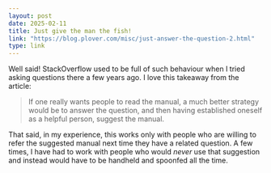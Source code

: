 ```yaml
---
layout: post
date: 2025-02-11
title: Just give the man the fish!
link: "https://blog.plover.com/misc/just-answer-the-question-2.html"
type: link
---
```


Well said! StackOverflow used to be full of such behaviour when I tried asking questions there a few years ago. I love this takeaway from the article:

> If one really wants people to read the manual, a much better strategy would be to answer the question, and then having established oneself as a helpful person, suggest the manual.

That said, in my experience, this works only with people who are willing to refer the suggested manual next time they have a related question. A few times, I have had to work with people who would _never_ use that suggestion and instead would have to be handheld and spoonfed all the time.